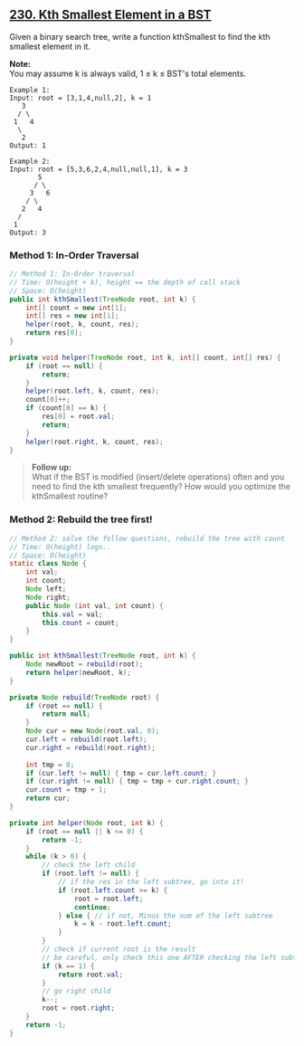 ## [230. Kth Smallest Element in a BST](https://leetcode.com/problems/kth-smallest-element-in-a-bst/)

Given a binary search tree, write a function kthSmallest to find the kth smallest element in it.

**Note:**  
You may assume k is always valid, 1 ≤ k ≤ BST's total elements.

```
Example 1:
Input: root = [3,1,4,null,2], k = 1
   3
  / \
 1   4
  \
   2
Output: 1

Example 2:
Input: root = [5,3,6,2,4,null,null,1], k = 3
       5
      / \
     3   6
    / \
   2   4
  /
 1
Output: 3
```

### Method 1: In-Order Traversal
```java
// Method 1: In-Order traversal
// Time: O(height + k), height == the depth of call stack
// Space: O(height)
public int kthSmallest(TreeNode root, int k) {
    int[] count = new int[1];
    int[] res = new int[1];
    helper(root, k, count, res);
    return res[0];
}

private void helper(TreeNode root, int k, int[] count, int[] res) {
    if (root == null) {
        return;
    }
    helper(root.left, k, count, res);
    count[0]++;
    if (count[0] == k) {
        res[0] = root.val;
        return;
    }
    helper(root.right, k, count, res);
}
```

>**Follow up:**  
What if the BST is modified (insert/delete operations) often and you need to find the kth smallest frequently? How would you optimize the kthSmallest routine?

### Method 2: Rebuild the tree first!
```Java
// Method 2: solve the follow questions, rebuild the tree with count
// Time: O(height) logn..
// Space: O(height)
static class Node {
    int val;
    int count;
    Node left;
    Node right;
    public Node (int val, int count) {
        this.val = val;
        this.count = count;
    }
}

public int kthSmallest(TreeNode root, int k) {
    Node newRoot = rebuild(root);
    return helper(newRoot, k);
}

private Node rebuild(TreeNode root) {
    if (root == null) {
        return null;
    }
    Node cur = new Node(root.val, 0);
    cur.left = rebuild(root.left);
    cur.right = rebuild(root.right);
    
    int tmp = 0;
    if (cur.left != null) { tmp = cur.left.count; }
    if (cur.right != null) { tmp = tmp + cur.right.count; }
    cur.count = tmp + 1;
    return cur;
}

private int helper(Node root, int k) {
    if (root == null || k <= 0) {
        return -1;
    }
    while (k > 0) {
        // check the left child
        if (root.left != null) {
            // if the res in the left subtree, go into it!
            if (root.left.count >= k) {
                root = root.left;
                continue;
            } else { // if not, Minus the num of the left subtree
                k = k - root.left.count;
            }
        } 
        // check if current root is the result
        // be careful, only check this one AFTER checking the left subtree
        if (k == 1) {
            return root.val;
        }
        // go right child
        k--;
        root = root.right;
    }
    return -1;
}
```